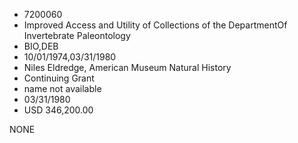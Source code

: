 * 7200060
* Improved Access and Utility of Collections of the DepartmentOf Invertebrate Paleontology
* BIO,DEB
* 10/01/1974,03/31/1980
* Niles Eldredge, American Museum Natural History
* Continuing Grant
*   name not available
* 03/31/1980
* USD 346,200.00

NONE